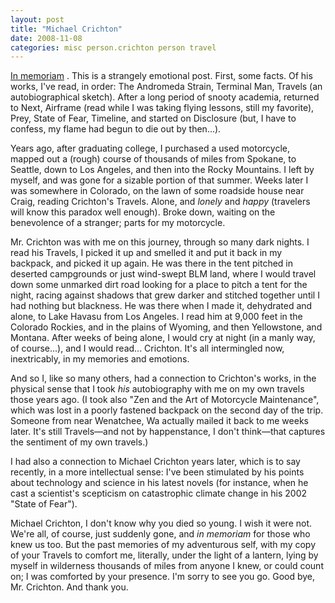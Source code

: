 ```yaml
---
layout: post
title: "Michael Crichton"
date: 2008-11-08
categories: misc person.crichton person travel
---
```


[In memoriam](http://www.michaelcrichton.net/) . This is a strangely emotional
post. First, some facts. Of his works, I've read, in order: The Andromeda
Strain, Terminal Man, Travels (an autobiographical sketch). After a long period
of snooty academia, returned to Next, Airframe (read while I was taking flying
lessons, still my favorite), Prey, State of Fear, Timeline, and started on
Disclosure (but, I have to confess, my flame had begun to die out by then...).

Years ago, after graduating college, I purchased a used motorcycle, mapped out a
(rough) course of thousands of miles from Spokane, to Seattle, down to Los
Angeles, and then into the Rocky Mountains. I left by myself, and was gone for
a sizable portion of that summer. Weeks later I was somewhere in Colorado, on
the lawn of some roadside house near Craig, reading Crichton's Travels. Alone,
and _lonely_ and _happy_ (travelers will know this paradox well enough). 
Broke down, waiting on the benevolence of a stranger; parts for my motorcycle. 

Mr. Crichton was with me on this journey, through so many dark nights. I read
his Travels, I picked it up and smelled it and put it back in my backpack, and
picked it up again. He was there in the tent pitched in deserted campgrounds or
just wind-swept BLM land, where I would travel down some unmarked dirt road
looking for a place to pitch a tent for the night, racing against shadows that
grew darker and stitched together until I had nothing but blackness. He was
there when I made it, dehydrated and alone, to Lake Havasu from Los Angeles. I
read him at 9,000 feet in the Colorado Rockies, and in the plains of Wyoming,
and then Yellowstone, and Montana. After weeks of being alone, I would cry at
night (in a manly way, of course...), and I would read... Crichton. It's all
intermingled now, inextricably, in my memories and emotions.

And so I, like so many others, had a connection to Crichton's works, in the
physical sense that I took _his_ autobiography with me on my own travels those
years ago. (I took also "Zen and the Art of Motorcycle Maintenance", which was
lost in a poorly fastened backpack on the second day of the trip. Someone from
near Wenatchee, Wa actually mailed it back to me weeks later. It's still
Travels&mdash;and not by happenstance, I don't think&mdash;that captures the
sentiment of my own travels.)

I had also a connection to Michael Crichton years later, which is to say
recently, in a more intellectual sense: I've been stimulated by his points about
technology and science in his latest novels (for instance, when he cast a
scientist's scepticism on catastrophic climate change in his 2002 "State of
Fear"). 

Michael Crichton, I don't know why you died so young. I wish it were not. 
We're all, of course, just suddenly gone, and _in memoriam_ for those who knew
us too. But the past memories of my adventurous self, with my copy of your
Travels to comfort me, literally, under the light of a lantern, lying by myself
in wilderness thousands of miles from anyone I knew, or could count on; I was
comforted by your presence. I'm sorry to see you go. Good bye, Mr. Crichton. 
And thank
you.